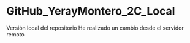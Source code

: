 # GitHub_YerayMontero_2C_Local
 Versión local del repositorio
 He realizado un cambio desde el servidor remoto
